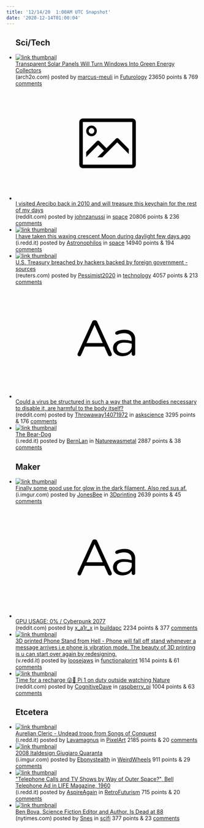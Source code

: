 ```yaml
---
title: '12/14/20  1:00AM UTC Snapshot'
date: '2020-12-14T01:00:04'
---
```

<ul>
<h2>Sci/Tech</h2>

<li><a href='https://www.arch2o.com/transparent-solar-panels-will-turn-windows-into-green-energy-collectors/?fbclid=IwAR3lIYfkKyjn-W8dfeVTLw235iPQiNOt7Z1yKjihKQFD0SNA-TB6QtYpc30'><img src='https://b.thumbs.redditmedia.com/Zaq7-62JQ0ZGIJgGESs382f5khJCev6NEMacmtT-jFw.jpg' alt='link thumbnail'></a><div><div class='linkTitle'><a href='https://www.arch2o.com/transparent-solar-panels-will-turn-windows-into-green-energy-collectors/?fbclid=IwAR3lIYfkKyjn-W8dfeVTLw235iPQiNOt7Z1yKjihKQFD0SNA-TB6QtYpc30'>Transparent Solar Panels Will Turn Windows Into Green Energy Collectors</a></div>(arch2o.com) posted by <a href='https://www.reddit.com/user/marcus-meuli'>marcus-meuli</a> in <a href='https://www.reddit.com/r/Futurology'>Futurology</a> 23650 points & 769 <a href='https://www.reddit.com/r/Futurology/comments/kc9a6x/transparent_solar_panels_will_turn_windows_into/'>comments</a></div></li>

<li><a href='https://www.reddit.com/gallery/kcastv'><svg version='1.1' viewBox='-34 -14 104 64' preserveAspectRatio='xMidYMid meet' xmlns='http://www.w3.org/2000/svg' xmlns:xlink='http://www.w3.org/1999/xlink'>
    <title>link thumbnail</title>
    <path d='M32,4H4A2,2,0,0,0,2,6V30a2,2,0,0,0,2,2H32a2,2,0,0,0,2-2V6A2,2,0,0,0,32,4ZM4,30V6H32V30Z'></path>
    <path d='M8.92,14a3,3,0,1,0-3-3A3,3,0,0,0,8.92,14Zm0-4.6A1.6,1.6,0,1,1,7.33,11,1.6,1.6,0,0,1,8.92,9.41Z'></path>
    <path d='M22.78,15.37l-5.4,5.4-4-4a1,1,0,0,0-1.41,0L5.92,22.9v2.83l6.79-6.79L16,22.18l-3.75,3.75H15l8.45-8.45L30,24V21.18l-5.81-5.81A1,1,0,0,0,22.78,15.37Z'></path>
    </svg></a><div><div class='linkTitle'><a href='https://www.reddit.com/gallery/kcastv'>I visited Arecibo back in 2010 and will treasure this keychain for the rest of my days</a></div>(reddit.com) posted by <a href='https://www.reddit.com/user/johnzanussi'>johnzanussi</a> in <a href='https://www.reddit.com/r/space'>space</a> 20806 points & 236 <a href='https://www.reddit.com/r/space/comments/kcastv/i_visited_arecibo_back_in_2010_and_will_treasure/'>comments</a></div></li>

<li><a href='https://i.redd.it/d9wrid1tvw461.jpg'><img src='https://b.thumbs.redditmedia.com/ShRDwPxUQRI6U5RoN12OI2HOShweS1H_A3ApdQ2UAYg.jpg' alt='link thumbnail'></a><div><div class='linkTitle'><a href='https://i.redd.it/d9wrid1tvw461.jpg'>I have taken this waxing crescent Moon during daylight few days ago</a></div>(i.redd.it) posted by <a href='https://www.reddit.com/user/Astronophilos'>Astronophilos</a> in <a href='https://www.reddit.com/r/space'>space</a> 14940 points & 194 <a href='https://www.reddit.com/r/space/comments/kc6w8j/i_have_taken_this_waxing_crescent_moon_during/'>comments</a></div></li>

<li><a href='https://www.reuters.com/article/us-usa-cyber-amazon-com-exclsuive-idUSKBN28N0PG'><img src='https://b.thumbs.redditmedia.com/2qt2hjuBjNI96JByCjBX_9CDGYDngcORbeqhlUeQUDo.jpg' alt='link thumbnail'></a><div><div class='linkTitle'><a href='https://www.reuters.com/article/us-usa-cyber-amazon-com-exclsuive-idUSKBN28N0PG'>U.S. Treasury breached by hackers backed by foreign government - sources</a></div>(reuters.com) posted by <a href='https://www.reddit.com/user/Pessimist2020'>Pessimist2020</a> in <a href='https://www.reddit.com/r/technology'>technology</a> 4057 points & 213 <a href='https://www.reddit.com/r/technology/comments/kcgclo/us_treasury_breached_by_hackers_backed_by_foreign/'>comments</a></div></li>

<li><a href='https://www.reddit.com/r/askscience/comments/kccoca/could_a_virus_be_structured_in_such_a_way_that/'><svg version='1.1' viewBox='-34 -12 104 64' preserveAspectRatio='xMidYMid slice' xmlns='http://www.w3.org/2000/svg' xmlns:xlink='http://www.w3.org/1999/xlink'>
    <title>text link thumbnail</title>
    <path d='M12.19,8.84a1.45,1.45,0,0,0-1.4-1h-.12a1.46,1.46,0,0,0-1.42,1L1.14,26.56a1.29,1.29,0,0,0-.14.59,1,1,0,0,0,1,1,1.12,1.12,0,0,0,1.08-.77l2.08-4.65h11l2.08,4.59a1.24,1.24,0,0,0,1.12.83,1.08,1.08,0,0,0,1.08-1.08,1.64,1.64,0,0,0-.14-.57ZM6.08,20.71l4.59-10.22,4.6,10.22Z'>
    </path>
    <path d='M32.24,14.78A6.35,6.35,0,0,0,27.6,13.2a11.36,11.36,0,0,0-4.7,1,1,1,0,0,0-.58.89,1,1,0,0,0,.94.92,1.23,1.23,0,0,0,.39-.08,8.87,8.87,0,0,1,3.72-.81c2.7,0,4.28,1.33,4.28,3.92v.5a15.29,15.29,0,0,0-4.42-.61c-3.64,0-6.14,1.61-6.14,4.64v.05c0,2.95,2.7,4.48,5.37,4.48a6.29,6.29,0,0,0,5.19-2.48V26.9a1,1,0,0,0,1,1,1,1,0,0,0,1-1.06V19A5.71,5.71,0,0,0,32.24,14.78Zm-.56,7.7c0,2.28-2.17,3.89-4.81,3.89-1.94,0-3.61-1.06-3.61-2.86v-.06c0-1.8,1.5-3,4.2-3a15.2,15.2,0,0,1,4.22.61Z'>
    </path>
    </svg></a><div><div class='linkTitle'><a href='https://www.reddit.com/r/askscience/comments/kccoca/could_a_virus_be_structured_in_such_a_way_that/'>Could a virus be structured in such a way that the antibodies necessary to disable it, are harmful to the body itself?</a></div>(reddit.com) posted by <a href='https://www.reddit.com/user/Throwaway14071972'>Throwaway14071972</a> in <a href='https://www.reddit.com/r/askscience'>askscience</a> 3295 points & 176 <a href='https://www.reddit.com/r/askscience/comments/kccoca/could_a_virus_be_structured_in_such_a_way_that/'>comments</a></div></li>

<li><a href='https://i.redd.it/74ezxtougy461.jpg'><img src='https://b.thumbs.redditmedia.com/tfb3D5xBVhiQjOTBdEPYAOAJDJTTRSEIpZJdb6nAQRk.jpg' alt='link thumbnail'></a><div><div class='linkTitle'><a href='https://i.redd.it/74ezxtougy461.jpg'>The Bear-Dog</a></div>(i.redd.it) posted by <a href='https://www.reddit.com/user/BernLan'>BernLan</a> in <a href='https://www.reddit.com/r/Naturewasmetal'>Naturewasmetal</a> 2887 points & 38 <a href='https://www.reddit.com/r/Naturewasmetal/comments/kcaimn/the_beardog/'>comments</a></div></li>

<h2>Maker</h2>

<li><a href='https://i.imgur.com/GgpQIqN.jpg'><img src='https://b.thumbs.redditmedia.com/dJPpKU8BpYiFfJiG1XnF-aRPhptYvFIB4UtppIitfNc.jpg' alt='link thumbnail'></a><div><div class='linkTitle'><a href='https://i.imgur.com/GgpQIqN.jpg'>Finally some good use for glow in the dark filament. Also red sus af.</a></div>(i.imgur.com) posted by <a href='https://www.reddit.com/user/JonesBee'>JonesBee</a> in <a href='https://www.reddit.com/r/3Dprinting'>3Dprinting</a> 2639 points & 45 <a href='https://www.reddit.com/r/3Dprinting/comments/kcc0sl/finally_some_good_use_for_glow_in_the_dark/'>comments</a></div></li>

<li><a href='https://www.reddit.com/r/buildapc/comments/kcb4je/gpu_usage_0_cyberpunk_2077/'><svg version='1.1' viewBox='-34 -12 104 64' preserveAspectRatio='xMidYMid slice' xmlns='http://www.w3.org/2000/svg' xmlns:xlink='http://www.w3.org/1999/xlink'>
    <title>text link thumbnail</title>
    <path d='M12.19,8.84a1.45,1.45,0,0,0-1.4-1h-.12a1.46,1.46,0,0,0-1.42,1L1.14,26.56a1.29,1.29,0,0,0-.14.59,1,1,0,0,0,1,1,1.12,1.12,0,0,0,1.08-.77l2.08-4.65h11l2.08,4.59a1.24,1.24,0,0,0,1.12.83,1.08,1.08,0,0,0,1.08-1.08,1.64,1.64,0,0,0-.14-.57ZM6.08,20.71l4.59-10.22,4.6,10.22Z'>
    </path>
    <path d='M32.24,14.78A6.35,6.35,0,0,0,27.6,13.2a11.36,11.36,0,0,0-4.7,1,1,1,0,0,0-.58.89,1,1,0,0,0,.94.92,1.23,1.23,0,0,0,.39-.08,8.87,8.87,0,0,1,3.72-.81c2.7,0,4.28,1.33,4.28,3.92v.5a15.29,15.29,0,0,0-4.42-.61c-3.64,0-6.14,1.61-6.14,4.64v.05c0,2.95,2.7,4.48,5.37,4.48a6.29,6.29,0,0,0,5.19-2.48V26.9a1,1,0,0,0,1,1,1,1,0,0,0,1-1.06V19A5.71,5.71,0,0,0,32.24,14.78Zm-.56,7.7c0,2.28-2.17,3.89-4.81,3.89-1.94,0-3.61-1.06-3.61-2.86v-.06c0-1.8,1.5-3,4.2-3a15.2,15.2,0,0,1,4.22.61Z'>
    </path>
    </svg></a><div><div class='linkTitle'><a href='https://www.reddit.com/r/buildapc/comments/kcb4je/gpu_usage_0_cyberpunk_2077/'>GPU USAGE: 0% / Cyberpunk 2077</a></div>(reddit.com) posted by <a href='https://www.reddit.com/user/x_a1r_x'>x_a1r_x</a> in <a href='https://www.reddit.com/r/buildapc'>buildapc</a> 2234 points & 377 <a href='https://www.reddit.com/r/buildapc/comments/kcb4je/gpu_usage_0_cyberpunk_2077/'>comments</a></div></li>

<li><a href='https://v.redd.it/k5dbt9eyqx461'><img src='https://b.thumbs.redditmedia.com/wI89aS7Bc2_V19nh0XvJ3kWHD1FZ2hp072RIfky2XQI.jpg' alt='link thumbnail'></a><div><div class='linkTitle'><a href='https://v.redd.it/k5dbt9eyqx461'>3D printed Phone Stand from Hell - Phone will fall off stand whenever a message arrives i.e phone is vibration mode. The beauty of 3D printing is u can start over again by redesigning.</a></div>(v.redd.it) posted by <a href='https://www.reddit.com/user/loosejaws'>loosejaws</a> in <a href='https://www.reddit.com/r/functionalprint'>functionalprint</a> 1614 points & 61 <a href='https://www.reddit.com/r/functionalprint/comments/kc8qiq/3d_printed_phone_stand_from_hell_phone_will_fall/'>comments</a></div></li>

<li><a href='https://www.reddit.com/gallery/kc829k'><img src='https://b.thumbs.redditmedia.com/Fh0TAiCycRqzvO9fXwC6wBbvKVZWZ6u69KkFB71WpWs.jpg' alt='link thumbnail'></a><div><div class='linkTitle'><a href='https://www.reddit.com/gallery/kc829k'>Time for a recharge 😜🙂 Pi 1 on duty outside watching Nature</a></div>(reddit.com) posted by <a href='https://www.reddit.com/user/CognitiveDave'>CognitiveDave</a> in <a href='https://www.reddit.com/r/raspberry_pi'>raspberry_pi</a> 1004 points & 63 <a href='https://www.reddit.com/r/raspberry_pi/comments/kc829k/time_for_a_recharge_pi_1_on_duty_outside_watching/'>comments</a></div></li>

<h2>Etcetera</h2>

<li><a href='https://i.redd.it/wiaphmq1ky461.gif'><img src='https://b.thumbs.redditmedia.com/UVko8ZomrrAeoDcEpPxpl6Agien7ApBPuFnD2pJGlmA.jpg' alt='link thumbnail'></a><div><div class='linkTitle'><a href='https://i.redd.it/wiaphmq1ky461.gif'>Aurelian Cleric - Undead troop from Songs of Conquest</a></div>(i.redd.it) posted by <a href='https://www.reddit.com/user/Lavamagnus'>Lavamagnus</a> in <a href='https://www.reddit.com/r/PixelArt'>PixelArt</a> 2185 points & 20 <a href='https://www.reddit.com/r/PixelArt/comments/kcarxs/aurelian_cleric_undead_troop_from_songs_of/'>comments</a></div></li>

<li><a href='https://i.imgur.com/AIMdx41.jpg'><img src='https://b.thumbs.redditmedia.com/PCuiQ84lEq4QX0gA0bYJNFAjzWQlcliT8faqlBp5SNE.jpg' alt='link thumbnail'></a><div><div class='linkTitle'><a href='https://i.imgur.com/AIMdx41.jpg'>2008 Italdesign Giugiaro Quaranta</a></div>(i.imgur.com) posted by <a href='https://www.reddit.com/user/Ebonystealth'>Ebonystealth</a> in <a href='https://www.reddit.com/r/WeirdWheels'>WeirdWheels</a> 911 points & 29 <a href='https://www.reddit.com/r/WeirdWheels/comments/kcfkcq/2008_italdesign_giugiaro_quaranta/'>comments</a></div></li>

<li><a href='https://i.redd.it/r3htgutta0561.jpg'><img src='https://a.thumbs.redditmedia.com/QzG47ZthHDaJQNMSDmTcWziRmgMoRaEkAljEC7XCnW4.jpg' alt='link thumbnail'></a><div><div class='linkTitle'><a href='https://i.redd.it/r3htgutta0561.jpg'>"Telephone Calls and TV Shows by Way of Outer Space?", Bell Telephone Ad in LIFE Magazine, 1960</a></div>(i.redd.it) posted by <a href='https://www.reddit.com/user/AspireAgain'>AspireAgain</a> in <a href='https://www.reddit.com/r/RetroFuturism'>RetroFuturism</a> 715 points & 20 <a href='https://www.reddit.com/r/RetroFuturism/comments/kcgys5/telephone_calls_and_tv_shows_by_way_of_outer/'>comments</a></div></li>

<li><a href='https://www.nytimes.com/2020/12/13/books/ben-bova-dies.html?smid=tw-nytimes&amp;smtyp=cur'><img src='https://b.thumbs.redditmedia.com/KMbfZl-0G8cMwlhAyywX9EQ451ywb-CLwS0_0f30u3w.jpg' alt='link thumbnail'></a><div><div class='linkTitle'><a href='https://www.nytimes.com/2020/12/13/books/ben-bova-dies.html?smid=tw-nytimes&amp;smtyp=cur'>Ben Bova, Science Fiction Editor and Author, Is Dead at 88</a></div>(nytimes.com) posted by <a href='https://www.reddit.com/user/Snes'>Snes</a> in <a href='https://www.reddit.com/r/scifi'>scifi</a> 377 points & 23 <a href='https://www.reddit.com/r/scifi/comments/kcf9b2/ben_bova_science_fiction_editor_and_author_is/'>comments</a></div></li>

</ul>

